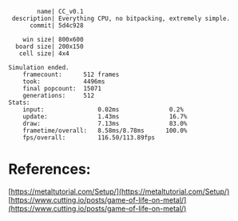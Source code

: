 ```
        name| CC_v0.1
 description| Everything CPU, no bitpacking, extremely simple.
      commit| 5d4c928

    win size| 800x600
  board size| 200x150
   cell size| 4x4

Simulation ended.
	framecount:      512 frames
	took:            4496ms
	final popcount:  15071
	generations:     512
Stats:
	input:               0.02ms              0.2%
 	update:              1.43ms              16.7%
 	draw:                7.13ms              83.0%
 	frametime/overall:   8.58ms/8.78ms      100.0%
 	fps/overall:         116.50/113.89fps
```

# References:

[https://metaltutorial.com/Setup/](https://metaltutorial.com/Setup/)
[https://www.cutting.io/posts/game-of-life-on-metal/](https://www.cutting.io/posts/game-of-life-on-metal/)

